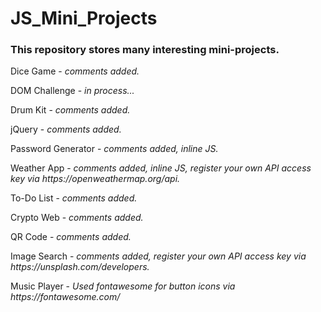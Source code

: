 # JS_Mini_Projects

<h3>This repository stores many interesting mini-projects.</h3>

<p>Dice Game - <i>comments added.</i></p>
<p>DOM Challenge - <i>in process...</i></p>
<p>Drum Kit - <i>comments added.</i></p>
<p>jQuery - <i>comments added.</i></p>
<p>Password Generator - <i>comments added, inline JS.</i></p>
<p>Weather App - <i>comments added, inline JS, register your own API access key via https://openweathermap.org/api.</i></p>
<p>To-Do List - <i>comments added.</i></p>
<p>Crypto Web - <i>comments added.</i></p>
<p>QR Code - <i>comments added.</i></p>
<p>Image Search - <i>comments added, register your own API access key via https://unsplash.com/developers.</i></p>
<p>Music Player - <i>Used fontawesome for button icons via https://fontawesome.com/</i></p>
